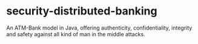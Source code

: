 security-distributed-banking
============================

An ATM-Bank model in Java, offering authenticity, confidentiality, integrity and safety against all kind of man in the middle attacks.
